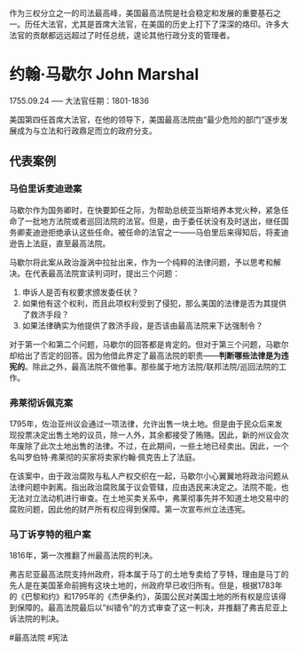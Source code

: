 作为三权分立之一的司法最高峰，美国最高法院是社会稳定和发展的重要基石之一。历任大法官，尤其是首席大法官，在美国的历史上打下了深深的烙印。许多大法官的贡献都远远超过了时任总统，遑论其他行政分支的管理者。

# 约翰·马歇尔 John Marshal
1755.09.24 ––– 
大法官任期：1801-1836

美国第四任首席大法官，在他的领导下，美国最高法院由“最少危险的部门”逐步发展成为与立法和行政鼎足而立的政府分支。

## 代表案例
### 马伯里诉麦迪逊案
马歇尔作为国务卿时，在快要卸任之际，为帮助总统亚当斯培养本党火种，紧急任命了一批地方法院或者巡回法院的法官。但是，由于委任状没有及时送出，继任国务卿麦迪逊拒绝承认这些任命。被任命的法官之一––––马伯里后来得知后，将麦迪逊告上法庭，直至最高法院。

马歇尔将此案从政治漩涡中拉扯出来，作为一个纯粹的法律问题，予以思考和解决。在代表最高法院宣读判词时，提出三个问题：
1. 申诉人是否有权要求颁发委任状？
2. 如果他有这个权利，而且此项权利受到了侵犯，那么美国的法律是否为其提供了救济手段？
3. 如果法律确实为他提供了救济手段，是否该由最高法院来下达强制令？

对于第一个和第二个问题，马歇尔的回答都是肯定的。但对于第三个问题，马歇尔却给出了否定的回答。因为他借此界定了最高法院的职责––––**判断哪些法律是为违宪的**。除此之外，最高法院不做他事。那些属于地方法院/联邦法院/巡回法院的工作。

### 弗莱彻诉佩克案
1795年，佐治亚州议会通过一项法律，允许出售一块土地。但是由于民众后来发现投票决定出售土地的议员，除一人外，其余都接受了贿赂。因此，新的州议会次年废除了此次土地出售的法律。不过，在此期间，一些土地已经卖出。因此，一个名叫罗伯特·弗莱彻的买家将卖家约翰·佩克告上了法庭。

在该案中，由于政治腐败与私人产权交织在一起，马歇尔小心翼翼地将政治问题从法律问题中剥离。指出政治腐败属于议会管辖，应由选民来决定之。法院不能，也无法对立法动机进行审查。在土地买卖关系中，弗莱彻事先并不知道土地交易中的腐败问题，因此他的财产所有权应得到保障。第一次宣布州立法违宪。

### 马丁诉亨特的租户案
1816年，第一次推翻了州最高法院的判决。

弗吉尼亚最高法院支持州政府，将本属于马丁的土地专卖给了亨特，理由是马丁的先人是在美国革命前拥有这块土地的，州政府早已收归所有。但是，根据1783年的《巴黎和约》和1795年的《杰伊条约》，英国公民对美国土地的所有权是应该得到保障的。最高法院最后以“纠错令”的方式审查了这一判决，并推翻了弗吉尼亚上诉法院的判决。



#最高法院
#宪法
